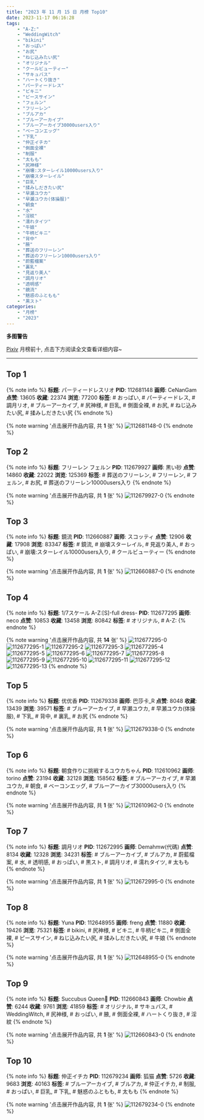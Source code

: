 ```yaml
---
title: "2023 年 11 月 15 日 月榜 Top10"
date: 2023-11-17 06:16:28
tags:
    - "A-Z:"
    - "WeddingWitch"
    - "bikini"
    - "おっぱい"
    - "お尻"
    - "ねじ込みたい尻"
    - "オリジナル"
    - "クールビューティー"
    - "サキュバス"
    - "ハートくり抜き"
    - "パーティードレス"
    - "ビキニ"
    - "ピースサイン"
    - "フェルン"
    - "フリーレン"
    - "ブルアカ"
    - "ブルーアーカイブ"
    - "ブルーアーカイブ30000users入り"
    - "ベーコンエッグ"
    - "下乳"
    - "仲正イチカ"
    - "側面全裸"
    - "制服"
    - "太もも"
    - "尻神様"
    - "崩壊:スターレイル10000users入り"
    - "崩壊スターレイル"
    - "巨乳"
    - "揉みしだきたい尻"
    - "早瀬ユウカ"
    - "早瀬ユウカ(体操服)"
    - "朝食"
    - "水"
    - "淫紋"
    - "濡れタイツ"
    - "牛娘"
    - "牛柄ビキニ"
    - "背中"
    - "腋"
    - "葬送のフリーレン"
    - "葬送のフリーレン10000users入り"
    - "蔚藍檔案"
    - "裏乳"
    - "見返り美人"
    - "調月リオ"
    - "透明感"
    - "鏡流"
    - "魅惑のふともも"
    - "黒スト"
categories:
    - "月榜"
    - "2023"
---
```


<i class="fa fa-triangle-exclamation"></i>**多图警告**<i class="fa fa-triangle-exclamation"></i>

[Pixiv](https://www.pixiv.net/) 月榜前十, 点击下方阅读全文查看详细内容~

<!-- more -->

---

## Top 1

{% note info %}
**标题**: パーティードレスリオ
**PID**: 112681148 **画师**: CeNanGam
**点赞**: 13605 **收藏**: 22374 **浏览**: 77200
**标签**: # おっぱい, # パーティードレス, # 調月リオ, # ブルーアーカイブ, # 尻神様, # 巨乳, # 側面全裸, # お尻, # ねじ込みたい尻, # 揉みしだきたい尻
{% endnote %}

{% note warning '点击展开作品内容, 共 **1** 张' %}
![112681148-0](https://i.pixiv.re/img-original/img/2023/10/19/21/05/30/112681148_p0.jpg)
{% endnote %}

## Top 2

{% note info %}
**标题**: フリーレン フェルン
**PID**: 112679927 **画师**: 黒い砂
**点赞**: 14860 **收藏**: 22022 **浏览**: 125369
**标签**: # 葬送のフリーレン, # フリーレン, # フェルン, # お尻, # 葬送のフリーレン10000users入り
{% endnote %}

{% note warning '点击展开作品内容, 共 **1** 张' %}
![112679927-0](https://i.pixiv.re/img-original/img/2023/10/19/20/23/29/112679927_p0.jpg)
{% endnote %}

## Top 3

{% note info %}
**标题**: 鏡流
**PID**: 112660887 **画师**: スコッティ
**点赞**: 12906 **收藏**: 17908 **浏览**: 83347
**标签**: # 鏡流, # 崩壊スターレイル, # 見返り美人, # おっぱい, # 崩壊:スターレイル10000users入り, # クールビューティー
{% endnote %}

{% note warning '点击展开作品内容, 共 **1** 张' %}
![112660887-0](https://i.pixiv.re/img-original/img/2023/10/19/00/00/16/112660887_p0.jpg)
{% endnote %}

## Top 4

{% note info %}
**标题**: 1/7スケール A-Z:[S]-full dress-
**PID**: 112677295 **画师**: neco
**点赞**: 10853 **收藏**: 13458 **浏览**: 80842
**标签**: # オリジナル, # A-Z:
{% endnote %}

{% note warning '点击展开作品内容, 共 **14** 张' %}
![112677295-0](https://i.pixiv.re/img-original/img/2023/10/19/18/35/38/112677295_p0.jpg)
![112677295-1](https://i.pixiv.re/img-original/img/2023/10/19/18/35/38/112677295_p1.jpg)
![112677295-2](https://i.pixiv.re/img-original/img/2023/10/19/18/35/38/112677295_p2.jpg)
![112677295-3](https://i.pixiv.re/img-original/img/2023/10/19/18/35/38/112677295_p3.jpg)
![112677295-4](https://i.pixiv.re/img-original/img/2023/10/19/18/35/38/112677295_p4.jpg)
![112677295-5](https://i.pixiv.re/img-original/img/2023/10/19/18/35/38/112677295_p5.jpg)
![112677295-6](https://i.pixiv.re/img-original/img/2023/10/19/18/35/38/112677295_p6.jpg)
![112677295-7](https://i.pixiv.re/img-original/img/2023/10/19/18/35/38/112677295_p7.jpg)
![112677295-8](https://i.pixiv.re/img-original/img/2023/10/19/18/35/38/112677295_p8.jpg)
![112677295-9](https://i.pixiv.re/img-original/img/2023/10/19/18/35/38/112677295_p9.jpg)
![112677295-10](https://i.pixiv.re/img-original/img/2023/10/19/18/35/38/112677295_p10.jpg)
![112677295-11](https://i.pixiv.re/img-original/img/2023/10/19/18/35/38/112677295_p11.jpg)
![112677295-12](https://i.pixiv.re/img-original/img/2023/10/19/18/35/38/112677295_p12.jpg)
![112677295-13](https://i.pixiv.re/img-original/img/2023/10/19/18/35/38/112677295_p13.jpg)
{% endnote %}

## Top 5

{% note info %}
**标题**: 优优香
**PID**: 112679338 **画师**: 巴莎卡_R
**点赞**: 8048 **收藏**: 13439 **浏览**: 39571
**标签**: # ブルーアーカイブ, # 早瀬ユウカ, # 早瀬ユウカ(体操服), # 下乳, # 背中, # 裏乳, # お尻
{% endnote %}

{% note warning '点击展开作品内容, 共 **1** 张' %}
![112679338-0](https://i.pixiv.re/img-original/img/2023/10/19/20/01/38/112679338_p0.jpg)
{% endnote %}

## Top 6

{% note info %}
**标题**: 朝食作りに挑戦するユウカちゃん
**PID**: 112610962 **画师**: torino
**点赞**: 23194 **收藏**: 32128 **浏览**: 158562
**标签**: # ブルーアーカイブ, # 早瀬ユウカ, # 朝食, # ベーコンエッグ, # ブルーアーカイブ30000users入り
{% endnote %}

{% note warning '点击展开作品内容, 共 **1** 张' %}
![112610962-0](https://i.pixiv.re/img-original/img/2023/10/17/00/00/19/112610962_p0.jpg)
{% endnote %}

## Top 7

{% note info %}
**标题**: 調月リオ
**PID**: 112672995 **画师**: Demahmw(代碼)
**点赞**: 8134 **收藏**: 12328 **浏览**: 34231
**标签**: # ブルーアーカイブ, # ブルアカ, # 蔚藍檔案, # 水, # 透明感, # おっぱい, # 黒スト, # 調月リオ, # 濡れタイツ, # 太もも
{% endnote %}

{% note warning '点击展开作品内容, 共 **1** 张' %}
![112672995-0](https://i.pixiv.re/img-original/img/2023/10/19/14/34/43/112672995_p0.jpg)
{% endnote %}

## Top 8

{% note info %}
**标题**: Yuna
**PID**: 112648955 **画师**: freng
**点赞**: 11880 **收藏**: 19426 **浏览**: 75321
**标签**: # bikini, # 尻神様, # ビキニ, # 牛柄ビキニ, # 側面全裸, # ピースサイン, # ねじ込みたい尻, # 揉みしだきたい尻, # 牛娘
{% endnote %}

{% note warning '点击展开作品内容, 共 **1** 张' %}
![112648955-0](https://i.pixiv.re/img-original/img/2023/10/19/01/47/04/112648955_p0.png)
{% endnote %}

## Top 9

{% note info %}
**标题**: Succubus Queen🦇
**PID**: 112660843 **画师**: Chowbie
**点赞**: 6244 **收藏**: 9761 **浏览**: 41859
**标签**: # オリジナル, # サキュバス, # WeddingWitch, # 尻神様, # おっぱい, # 腋, # 側面全裸, # ハートくり抜き, # 淫紋
{% endnote %}

{% note warning '点击展开作品内容, 共 **1** 张' %}
![112660843-0](https://i.pixiv.re/img-original/img/2023/10/19/00/00/07/112660843_p0.png)
{% endnote %}

## Top 10

{% note info %}
**标题**: 仲正イチカ
**PID**: 112679234 **画师**: 狐猫
**点赞**: 5726 **收藏**: 9683 **浏览**: 40163
**标签**: # ブルーアーカイブ, # ブルアカ, # 仲正イチカ, # 制服, # おっぱい, # 巨乳, # 下乳, # 魅惑のふともも, # 太もも
{% endnote %}

{% note warning '点击展开作品内容, 共 **1** 张' %}
![112679234-0](https://i.pixiv.re/img-original/img/2023/10/19/20/00/04/112679234_p0.jpg)
{% endnote %}
